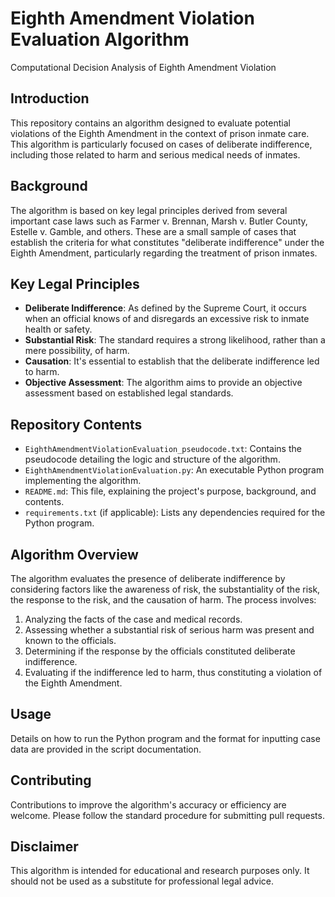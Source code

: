 # Eighth Amendment Violation Evaluation Algorithm
Computational Decision Analysis of Eighth Amendment Violation 

## Introduction
This repository contains an algorithm designed to evaluate potential violations of the Eighth Amendment in the context of prison inmate care. This algorithm is particularly focused on cases of deliberate indifference, including those related to harm and serious medical needs of inmates.

## Background
The algorithm is based on key legal principles derived from several important case laws such as Farmer v. Brennan, Marsh v. Butler County, Estelle v. Gamble, and others. These are a small sample of cases that establish the criteria for what constitutes "deliberate indifference" under the Eighth Amendment, particularly regarding the treatment of prison inmates.

## Key Legal Principles
- **Deliberate Indifference**: As defined by the Supreme Court, it occurs when an official knows of and disregards an excessive risk to inmate health or safety.
- **Substantial Risk**: The standard requires a strong likelihood, rather than a mere possibility, of harm.
- **Causation**: It's essential to establish that the deliberate indifference led to harm.
- **Objective Assessment**: The algorithm aims to provide an objective assessment based on established legal standards.

## Repository Contents
- `EighthAmendmentViolationEvaluation_pseudocode.txt`: Contains the pseudocode detailing the logic and structure of the algorithm.
- `EighthAmendmentViolationEvaluation.py`: An executable Python program implementing the algorithm.
- `README.md`: This file, explaining the project's purpose, background, and contents.
- `requirements.txt` (if applicable): Lists any dependencies required for the Python program.

## Algorithm Overview
The algorithm evaluates the presence of deliberate indifference by considering factors like the awareness of risk, the substantiality of the risk, the response to the risk, and the causation of harm. The process involves:

1. Analyzing the facts of the case and medical records.
2. Assessing whether a substantial risk of serious harm was present and known to the officials.
3. Determining if the response by the officials constituted deliberate indifference.
4. Evaluating if the indifference led to harm, thus constituting a violation of the Eighth Amendment.

## Usage
Details on how to run the Python program and the format for inputting case data are provided in the script documentation.

## Contributing
Contributions to improve the algorithm's accuracy or efficiency are welcome. Please follow the standard procedure for submitting pull requests.

## Disclaimer
This algorithm is intended for educational and research purposes only. It should not be used as a substitute for professional legal advice.

